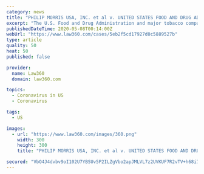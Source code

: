 ```yaml
---
category: news
title: "PHILIP MORRIS USA, INC. et al v. UNITED STATES FOOD AND DRUG ADMINISTRATION et al"
excerpt: "The U.S. Food and Drug Administration and major tobacco companies asked a Texas federal judge on Wednesday to delay the agency's new requirement for graphic warning labels on cigarette packs, which Big Tobacco is suing to block,"
publishedDateTime: 2020-05-08T00:14:00Z
webUrl: "https://www.law360.com/cases/5eb2f5cd17927d0c5889527b"
type: article
quality: 50
heat: 50
published: false

provider:
  name: Law360
  domain: law360.com

topics:
  - Coronavirus in US
  - Coronavirus

tags:
  - US

images:
  - url: "https://www.law360.com/images/360.png"
    width: 300
    height: 300
    title: "PHILIP MORRIS USA, INC. et al v. UNITED STATES FOOD AND DRUG ADMINISTRATION et al"

secured: "VbO4J4dvbv9oI102U7YBSUv5P2ILZgVbo2apJMLVL7z2UVKUF7R2vTV+h68i73mWJGoW/6LB97Lh1gn8EnhvOvpeTYj6OswnnVwP5RrP5TKHvXZf7QB9gh604o3fEFCRXIHl5rzN0UllfNbg4RhZf7WWV+JtZImLcN9fC8Kf4hgErpuC5Ulme371g9jphmKgOkIM1aJIeEAychZb+z5LdcuxJoLtyQj98V3AXSMZkQQjqUtwgDnoWN+n86f1xSuJgxaOEZvdhms61D4pD7RwT46P4KfrWmC/9nwOTgy5dQS4ysj7V3pYKcs8L6uYJBpm;FrTgPVzH/iiIrdMzgUZPqA=="
---
```


